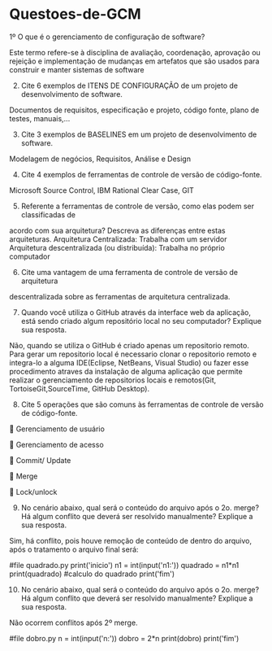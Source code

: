 # Questoes-de-GCM

1º O que é o gerenciamento de configuração de software?

Este termo refere-se à disciplina de avaliação, coordenação, aprovação ou rejeição e
implementação de mudanças em artefatos que são usados para construir e manter
sistemas de software


2) Cite 6 exemplos de ITENS DE CONFIGURAÇÃO de um projeto de desenvolvimento de
software.

Documentos de requisitos, especificação e projeto, código fonte, plano de testes,
manuais,...


3) Cite 3 exemplos de BASELINES em um projeto de desenvolvimento de software.

Modelagem de negócios, Requisitos, Análise e Design


4) Cite 4 exemplos de ferramentas de controle de versão de código-fonte.

Microsoft Source Control, IBM Rational Clear Case, GIT


5) Referente a ferramentas de controle de versão, como elas podem ser classificadas de

acordo com sua arquitetura? Descreva as diferenças entre estas arquiteturas.
Arquitetura Centralizada: Trabalha com um servidor
Arquitetura descentralizada (ou distribuída): Trabalha no próprio computador


6) Cite uma vantagem de uma ferramenta de controle de versão de arquitetura

descentralizada sobre as ferramentas de arquitetura centralizada.


7) Quando você utiliza o GitHub através da interface web da aplicação, está sendo criado algum repositório local no seu computador? Explique sua resposta.

Não, quando se utiliza o GitHub é criado apenas um repositorio remoto. Para gerar um repositorio local é necessario clonar o repositorio remoto e integra-lo a alguma IDE(Eclipse, NetBeans, Visual Studio) ou fazer esse procedimento atraves da instalação de alguma aplicação que permite realizar o gerenciamento de repositorios locais e remotos(Git, TortoiseGit,SourceTime, GitHub Desktop).

8) Cite 5 operações que são comuns às ferramentas de controle de versão de código-fonte.

 Gerenciamento de usuário

 Gerenciamento de acesso

 Commit/ Update

 Merge

 Lock/unlock


9) No cenário abaixo, qual será o conteúdo do arquivo após o 2o. merge? Há algum conflito que deverá ser resolvido manualmente? Explique a sua resposta. 

Sim, há conflito, pois houve remoção de conteúdo de dentro do arquivo, após o tratamento o arquivo final será:

#file quadrado.py
print('inicio')
n1 = int(input('n1:'))
quadrado = n1*n1
print(quadrado)
#calculo do quadrado
print('fim')


10) No cenário abaixo, qual será o conteúdo do arquivo após o 2o. merge? Há algum conflito que deverá ser resolvido manualmente? Explique a sua resposta.

Não ocorrem conflitos após 2º merge.
                        
 #file dobro.py 
n = int(input('n:'))
dobro = 2*n
print(dobro)
print('fim')
